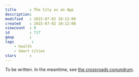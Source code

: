 ```yaml
---
title      : The City as an App
description: 
modified   : 2015-07-02 10:12:00
created    : 2015-07-02 10:12:00
viewcount  : 0
id         : 717
gmap       : 
tags        :
    - health
    - Smart Cities
stars      : 
---
```


To be written. In the meantime, see [the crossroads conundrum](Crossroads-Conundrum).
